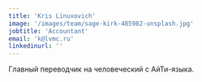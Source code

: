 ```yaml
---
title: 'Kris Linuxovich'
image: '/images/team/sage-kirk-485982-unsplash.jpg'
jobtitle: 'Accountant'
email: 'k@lvmc.ru'
linkedinurl: ''
---
```


Главный переводчик на человеческий с АйТи-языка. 
